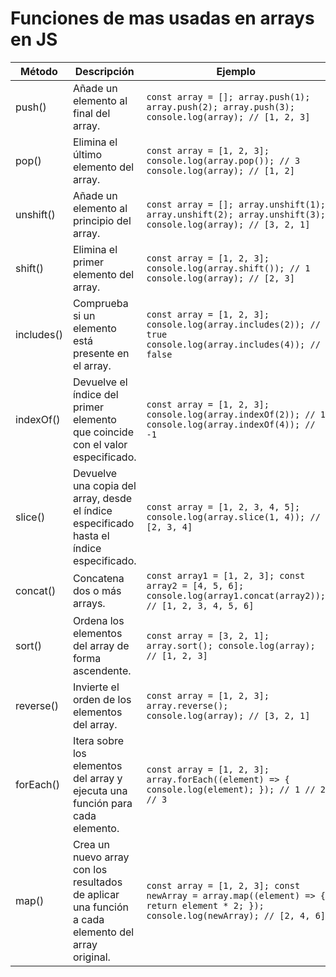 # Funciones de mas usadas en arrays en JS

| Método | Descripción | Ejemplo |
|---|---|---|
| push() | Añade un elemento al final del array. | `const array = []; array.push(1); array.push(2); array.push(3); console.log(array); // [1, 2, 3]` |
| pop() | Elimina el último elemento del array. | `const array = [1, 2, 3]; console.log(array.pop()); // 3 console.log(array); // [1, 2]` |
| unshift() | Añade un elemento al principio del array. | `const array = []; array.unshift(1); array.unshift(2); array.unshift(3); console.log(array); // [3, 2, 1]` |
| shift() | Elimina el primer elemento del array. | `const array = [1, 2, 3]; console.log(array.shift()); // 1 console.log(array); // [2, 3]` |
| includes() | Comprueba si un elemento está presente en el array. | `const array = [1, 2, 3]; console.log(array.includes(2)); // true console.log(array.includes(4)); // false` |
| indexOf() | Devuelve el índice del primer elemento que coincide con el valor especificado. | `const array = [1, 2, 3]; console.log(array.indexOf(2)); // 1 console.log(array.indexOf(4)); // -1` |
| slice() | Devuelve una copia del array, desde el índice especificado hasta el índice especificado. | `const array = [1, 2, 3, 4, 5]; console.log(array.slice(1, 4)); // [2, 3, 4]` |
| concat() | Concatena dos o más arrays. | `const array1 = [1, 2, 3]; const array2 = [4, 5, 6]; console.log(array1.concat(array2)); // [1, 2, 3, 4, 5, 6]` |
| sort() | Ordena los elementos del array de forma ascendente. | `const array = [3, 2, 1]; array.sort(); console.log(array); // [1, 2, 3]` |
| reverse() | Invierte el orden de los elementos del array. | `const array = [1, 2, 3]; array.reverse(); console.log(array); // [3, 2, 1]` |
| forEach() | Itera sobre los elementos del array y ejecuta una función para cada elemento. | `const array = [1, 2, 3]; array.forEach((element) => { console.log(element); }); // 1 // 2 // 3` |
| map() | Crea un nuevo array con los resultados de aplicar una función a cada elemento del array original. | `const array = [1, 2, 3]; const newArray = array.map((element) => { return element * 2; }); console.log(newArray); // [2, 4, 6]` |